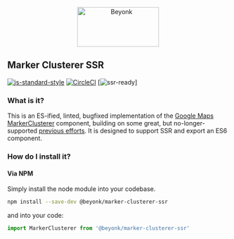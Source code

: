 <p align="center">
  <img width="186" height="90" src="https://user-images.githubusercontent.com/218949/44782765-377e7c80-ab80-11e8-9dd8-fce0e37c235b.png" alt="Beyonk" />
</p>

## Marker Clusterer SSR

[![js-standard-style](https://img.shields.io/badge/code%20style-standard-brightgreen.svg)](http://standardjs.com) [![CircleCI](https://circleci.com/gh/beyonk-adventures/marker-clusterer-ssr.svg?style=shield)](https://circleci.com/gh/beyonk-adventures/marker-clusterer-ssr) [![ssr-ready](https://img.shields.io/badge/ssr-ready-orange.svg)]

### What is it?

This is an ES-ified, linted, bugfixed implementation of the [Google Maps MarkerClusterer](https://github.com/googlemaps/v3-utility-library/tree/master/markerclusterer) component, building on some great, but no-longer-supported [previous efforts](https://www.npmjs.com/package/js-marker-clusterer-universal). It is designed to support SSR and export an ES6 component.

### How do I install it?

#### Via NPM

Simply install the node module into your codebase.

```bash
npm install --save-dev @beyonk/marker-clusterer-ssr
```

and into your code:

```js
import MarkerClusterer from '@beyonk/marker-clusterer-ssr'
```
